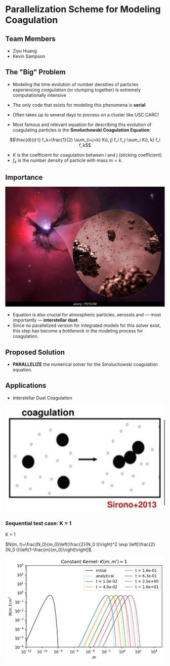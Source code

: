 # Parallelization Scheme for Modeling Coagulation


## Team Members

* Ziyu Huang
* Kevin Sampson



## The "Big" Problem

* Modeling the time evolution of number densities of particles experiencing *coagulation* (or clumping together) is extremely computationally intensive
* The only code that exists for modeling this phenomena is **serial**
* Often takes up to several days to process on a cluster like USC CARC!

* Most famous and relevant equation for describing this evolution of coagulating particles is the **Smoluchowski Coagulation Equation**:

$$\frac{d}{d t} f_k=\frac{1}{2} \sum_{i+j=k} K(i, j) f_i f_j-\sum_i K(i, k) f_i f_k$$

* $K$ is the coefficient for coagulation between i and j (sticking coefficient)
* $f_k$ is the number density of particle with mass $m = k$.

## Importance


![](https://github.com/DylanUSC/Parallel_Coagulation_Kernel/blob/main/Interstellar_dust.jpeg)

* Equation is also crucial for atmospheric particles, aerosols and — most importantly — **interstellar dust**. 
* Since no parallelized version for integrated models for this solver exist, this step has become a _bottleneck_ in the modeling process for coagulation.



## Proposed Solution 

* **PARALLELIZE** the numerical solver for the Smoluchowski coagulation equation.


## Applications

* Interstellar Dust Coagulation


![](https://github.com/DylanUSC/Parallel_Coagulation_Kernel/blob/main/Coagulation_Figure.png)

### Sequential test case: K = 1

K = 1

$N(m, t)=\frac{N_0}{m_0}\left(\frac{2}{N_0 t}\right)^2 \exp \left[\frac{2}{N_0 t}\left(1-\frac{m}{m_0}\right)\right]$

![](https://github.com/DylanUSC/Parallel_Coagulation_Kernel/blob/main/K1_Dustpy.png)


